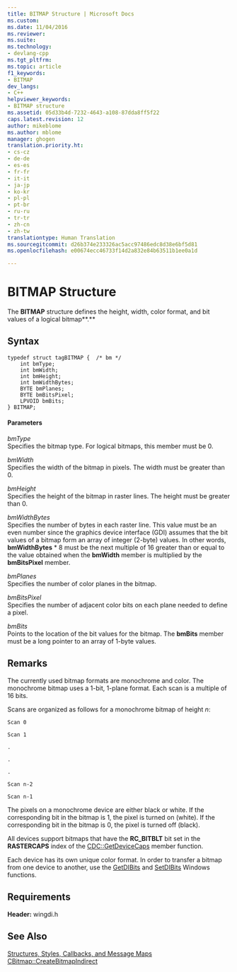 ```yaml
---
title: BITMAP Structure | Microsoft Docs
ms.custom: 
ms.date: 11/04/2016
ms.reviewer: 
ms.suite: 
ms.technology:
- devlang-cpp
ms.tgt_pltfrm: 
ms.topic: article
f1_keywords:
- BITMAP
dev_langs:
- C++
helpviewer_keywords:
- BITMAP structure
ms.assetid: 05d33b4d-7232-4643-a108-87dda8ff5f22
caps.latest.revision: 12
author: mikeblome
ms.author: mblome
manager: ghogen
translation.priority.ht:
- cs-cz
- de-de
- es-es
- fr-fr
- it-it
- ja-jp
- ko-kr
- pl-pl
- pt-br
- ru-ru
- tr-tr
- zh-cn
- zh-tw
translationtype: Human Translation
ms.sourcegitcommit: d26b374e233326ac5acc97486edc8d38e6bf5d81
ms.openlocfilehash: e00674ecc46733f14d2a832e84b63511b1ee0a1d

---
```

# BITMAP Structure
The **BITMAP** structure defines the height, width, color format, and bit values of a logical bitmap**.**  
  
## Syntax  
  
```  
typedef struct tagBITMAP {  /* bm */  
    int bmType;  
    int bmWidth;  
    int bmHeight;  
    int bmWidthBytes;  
    BYTE bmPlanes;  
    BYTE bmBitsPixel;  
    LPVOID bmBits;  
} BITMAP;  
```  
  
#### Parameters  
 *bmType*  
 Specifies the bitmap type. For logical bitmaps, this member must be 0.  
  
 *bmWidth*  
 Specifies the width of the bitmap in pixels. The width must be greater than 0.  
  
 *bmHeight*  
 Specifies the height of the bitmap in raster lines. The height must be greater than 0.  
  
 *bmWidthBytes*  
 Specifies the number of bytes in each raster line. This value must be an even number since the graphics device interface (GDI) assumes that the bit values of a bitmap form an array of integer (2-byte) values. In other words, **bmWidthBytes** \* 8 must be the next multiple of 16 greater than or equal to the value obtained when the **bmWidth** member is multiplied by the **bmBitsPixel** member.  
  
 *bmPlanes*  
 Specifies the number of color planes in the bitmap.  
  
 *bmBitsPixel*  
 Specifies the number of adjacent color bits on each plane needed to define a pixel.  
  
 *bmBits*  
 Points to the location of the bit values for the bitmap. The **bmBits** member must be a long pointer to an array of 1-byte values.  
  
## Remarks  
 The currently used bitmap formats are monochrome and color. The monochrome bitmap uses a 1-bit, 1-plane format. Each scan is a multiple of 16 bits.  
  
 Scans are organized as follows for a monochrome bitmap of height *n*:  
  
 `Scan 0`  
  
 `Scan 1`  
  
 `.`  
  
 `.`  
  
 `.`  
  
 `Scan n-2`  
  
 `Scan n-1`  
  
 The pixels on a monochrome device are either black or white. If the corresponding bit in the bitmap is 1, the pixel is turned on (white). If the corresponding bit in the bitmap is 0, the pixel is turned off (black).  
  
 All devices support bitmaps that have the **RC_BITBLT** bit set in the **RASTERCAPS** index of the [CDC::GetDeviceCaps](../../mfc/reference/cdc-class.md#cdc__getdevicecaps) member function.  
  
 Each device has its own unique color format. In order to transfer a bitmap from one device to another, use the [GetDIBits](http://msdn.microsoft.com/library/windows/desktop/dd144879) and [SetDIBits](http://msdn.microsoft.com/library/windows/desktop/dd162973) Windows functions.  
  
## Requirements  
 **Header:** wingdi.h  
  
## See Also  
 [Structures, Styles, Callbacks, and Message Maps](../../mfc/reference/structures-styles-callbacks-and-message-maps.md)   
 [CBitmap::CreateBitmapIndirect](../../mfc/reference/cbitmap-class.md#cbitmap__createbitmapindirect)



<!--HONumber=Jan17_HO2-->


